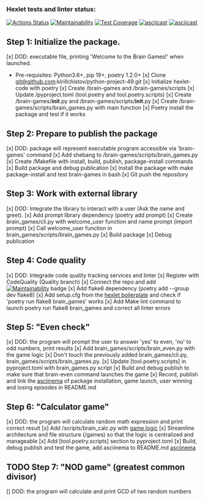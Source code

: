 ### Hexlet tests and linter status:
[![Actions Status](https://github.com/kirillchistov/python-project-49/actions/workflows/hexlet-check.yml/badge.svg)](https://github.com/kirillchistov/python-project-49/actions)
[![Maintainability](https://api.codeclimate.com/v1/badges/d922981a966fe718675c/maintainability)](https://codeclimate.com/github/kirillchistov/python-project-49/maintainability)
[![Test Coverage](https://api.codeclimate.com/v1/badges/d922981a966fe718675c/test_coverage)](https://codeclimate.com/github/kirillchistov/python-project-49/test_coverage)
[![asciicast](https://asciinema.org/a/IFei1plp3YOf1V7D1XAhq2Ztm.svg)](https://asciinema.org/a/IFei1plp3YOf1V7D1XAhq2Ztm)
[![asciicast](https://asciinema.org/a/tlFjvkcB4DDTVMcy0EO3satOU.svg)](https://asciinema.org/a/tlFjvkcB4DDTVMcy0EO3satOU)

## Step 1: Initialize the package. 
[x] DOD: executable file, printing 'Welcome to the Brain Games!' when launched.
- Pre-requisites: Python3.6+, pip 19+, poetry 1.2.0+
[x] Clone git@github.com:kirillchistov/python-project-49.git
[x] Initialize hexlet-code with poetry
[x] Create /brain-games and /brain-games/scripts
[x] Update /pyproject.toml (tool.poetry and tool.poetry.scripts)
[x] Create /brain-games/__init__.py and /brain-games/scripts/__init__.py
[x] Create /brain-games/scripts/brain_games.py with main function
[x] Poetry install the package and test if it works

## Step 2: Prepare to publish the package
[x] DOD: package will represent executable program accessible via 'brain-games' command
[x] Add shebang to /brain-games/scripts/brain_games.py
[x] Create /Makefile with install, build, publish, package-install commands
[x] Build package and debug publication
[x] Install the package with make package-install and test brain-games in bash
[x] Git push the repository

## Step 3: Work with external library
[x] DOD: Integrate the library to interact with a user (Ask the name and greet).
[x] Add prompt library dependency (poetry add prompt)
[x] Create brain_games/cli.py with welcome_user function and name prompt (import prompt)
[x] Call welcome_user function in brain_games/scripts/brain_games.py
[x] Build package
[x] Debug publication

## Step 4: Code quality
[x] DOD: Integrade code quality tracking services and linter
[x] Register with CodeQuality (Quality branch)
[x] Connect the repo and add [![Maintainability](https://api.codeclimate.com/v1/badges/d922981a966fe718675c/maintainability)](https://codeclimate.com/github/kirillchistov/python-project-49/maintainability) badge
[x] Add flake8 dependency (poetry add --group dev flake8)
[x] Add setup.cfg from the [hexlet boilerplate](https://github.com/hexlet-boilerplates/python-package/blob/main/setup.cfg) and check if 'poetry run flake8 brain_games' works
[x] Add Make lint command to launch poetry run flake8 brain_games and correct all linter errors

## Step 5: "Even check"
[x] DOD: the program will prompt the user to answer 'yes' to even, 'no' to odd numbers, print results
[x] Add brain_games/scripts/brain_even.py with the game logic
[x] Don't touch the previously added brain_games/cli.py, brain_games/scripts/brain_games.py.
[x] Update [tool.poetry.scripts] in pyproject.toml with brain_games.py script
[x] Build and debug publish to make sure that brain-even command launches the game
[x] Record, publish and link the [asciinema](https://asciinema.org/a/IFei1plp3YOf1V7D1XAhq2Ztm) of package installation, game launch, user winning and losing episodes in README.md

## Step 6: "Calculator game"
[x] DOD: the program will calculate random math expression and print correct result
[x] Add /scripts/brain_calc.py with [game logic](https://ru.hexlet.io/projects/49/members/36039?step=6)
[x] Streamline architecture and file structure (/games) so that the logic is centralized and manageable
[x] Add [tool.poetry.scripts] section to pyproject.toml
[x] Build, debug publish and test the game, add asciinema to README.md
[asciinema](https://asciinema.org/a/tlFjvkcB4DDTVMcy0EO3satOU)

## TODO Step 7: "NOD game" (greatest common divisor)
[] DOD: the program will calculate and print GCD of two random numbers